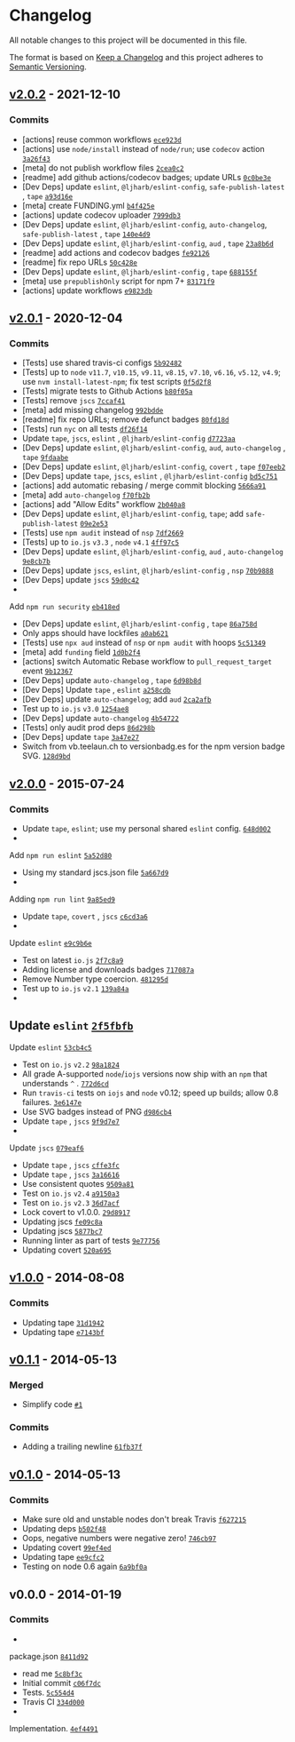 # Changelog

All notable changes to this project will be documented in this file.

The format is based on [Keep a Changelog](https://keepachangelog.com/en/1.0.0/)
and this project adheres to [Semantic Versioning](https://semver.org/spec/v2.0.0.html).

## [v2.0.2](https://github.com/inspect-js/is-negative-zero/compare/v2.0.1...v2.0.2) - 2021-12-10

### Commits

- [actions] reuse common
  workflows [`ece923d`](https://github.com/inspect-js/is-negative-zero/commit/ece923d6b50820b7832150957774047da43d1743)
- [actions] use `node/install` instead of `node/run`; use `codecov`
  action [`3a26f43`](https://github.com/inspect-js/is-negative-zero/commit/3a26f435434bbfb8a254ddd32d6079bf50263121)
- [meta] do not publish workflow
  files [`2cea0c2`](https://github.com/inspect-js/is-negative-zero/commit/2cea0c20c7f8b167bb6064f916f3285642bf5ab1)
- [readme] add github actions/codecov badges; update
  URLs [`0c0be3e`](https://github.com/inspect-js/is-negative-zero/commit/0c0be3eb148ccf9d764e8ed515ef0e1d0ffeed9d)
- [Dev Deps] update `eslint`, `@ljharb/eslint-config`, `safe-publish-latest`
  , `tape` [`a93d16e`](https://github.com/inspect-js/is-negative-zero/commit/a93d16eddf46cad6bc9b71a92968ce758e6f4ea4)
- [meta] create
  FUNDING.yml [`b4f425e`](https://github.com/inspect-js/is-negative-zero/commit/b4f425e49edb8c4aa1efa6ba34c2d5c1150b2a26)
- [actions] update codecov
  uploader [`7999db3`](https://github.com/inspect-js/is-negative-zero/commit/7999db3bff3f0f9cc729529940b9077a586822e2)
- [Dev Deps] update `eslint`, `@ljharb/eslint-config`, `auto-changelog`, `safe-publish-latest`
  , `tape` [`140e4d9`](https://github.com/inspect-js/is-negative-zero/commit/140e4d95eda9ad821608c28a5f705d84a906096d)
- [Dev Deps] update `eslint`, `@ljharb/eslint-config`, `aud`
  , `tape` [`23a8b6d`](https://github.com/inspect-js/is-negative-zero/commit/23a8b6d257cea0b8a608b2319739562ecbc6ba75)
- [readme] add actions and codecov
  badges [`fe92126`](https://github.com/inspect-js/is-negative-zero/commit/fe9212634346ced7a45905d958cb85d129e4c10b)
- [readme] fix repo
  URLs [`50c428e`](https://github.com/inspect-js/is-negative-zero/commit/50c428e423e5861a6c231440b8b3e746cbf6230f)
- [Dev Deps] update `eslint`, `@ljharb/eslint-config`
  , `tape` [`688155f`](https://github.com/inspect-js/is-negative-zero/commit/688155ff0214da72cbafa4c438c3b9629265d82b)
- [meta] use `prepublishOnly` script for npm
  7+ [`83171f9`](https://github.com/inspect-js/is-negative-zero/commit/83171f9131aed266f475d7a3283d9c2fc77e1436)
- [actions] update
  workflows [`e9823db`](https://github.com/inspect-js/is-negative-zero/commit/e9823db3054887d8bb5b3f2c8f698b93cdce7d82)

## [v2.0.1](https://github.com/inspect-js/is-negative-zero/compare/v2.0.0...v2.0.1) - 2020-12-04

### Commits

- [Tests] use shared travis-ci
  configs [`5b92482`](https://github.com/inspect-js/is-negative-zero/commit/5b92482ed26e55e1aafcc6b6310d279958af8204)
- [Tests] up to `node` `v11.7`, `v10.15`, `v9.11`, `v8.15`, `v7.10`, `v6.16`, `v5.12`, `v4.9`;
  use `nvm install-latest-npm`; fix test
  scripts [`0f5d2f8`](https://github.com/inspect-js/is-negative-zero/commit/0f5d2f85ea7fe83de47f39b6b35e489b866d88a7)
- [Tests] migrate tests to Github
  Actions [`b80f05a`](https://github.com/inspect-js/is-negative-zero/commit/b80f05adb11a6a3232860fb50272b101aacb504f)
- [Tests]
  remove `jscs` [`7ccaf41`](https://github.com/inspect-js/is-negative-zero/commit/7ccaf4100281b614d61d7c9122e6f87943a89295)
- [meta] add missing
  changelog [`992bdde`](https://github.com/inspect-js/is-negative-zero/commit/992bddee362cbae71f2cdfd8666f4774b252412e)
- [readme] fix repo URLs; remove defunct
  badges [`80fd18d`](https://github.com/inspect-js/is-negative-zero/commit/80fd18d2b0191321afe0e1b572200e4c025eb664)
- [Tests] run `nyc` on all
  tests [`df26f14`](https://github.com/inspect-js/is-negative-zero/commit/df26f14b0b854d82b0d3ca7b4949811c9f151357)
- Update `tape`, `jscs`, `eslint`
  , `@ljharb/eslint-config` [`d7723aa`](https://github.com/inspect-js/is-negative-zero/commit/d7723aa70e5b478adc36d98e1338abe741c1906a)
- [Dev Deps] update `eslint`, `@ljharb/eslint-config`, `aud`, `auto-changelog`
  , `tape` [`9fdaabe`](https://github.com/inspect-js/is-negative-zero/commit/9fdaabecfdb25e6e860e5007a91b60ee0f20734f)
- [Dev Deps] update `eslint`, `@ljharb/eslint-config`, `covert`
  , `tape` [`f07eeb2`](https://github.com/inspect-js/is-negative-zero/commit/f07eeb2740037c53f270e95d2f62edc051cafc56)
- [Dev Deps] update `tape`, `jscs`, `eslint`
  , `@ljharb/eslint-config` [`bd5c751`](https://github.com/inspect-js/is-negative-zero/commit/bd5c751fa4850ba8726dc1c197ed6c843a227b05)
- [actions] add automatic rebasing / merge commit
  blocking [`5666a91`](https://github.com/inspect-js/is-negative-zero/commit/5666a917db6bdcee63c0a3e28e5e281359975abc)
- [meta]
  add `auto-changelog` [`f70fb2b`](https://github.com/inspect-js/is-negative-zero/commit/f70fb2b5b9ea53dc52729310717553648292189e)
- [actions] add "Allow Edits"
  workflow [`2b040a8`](https://github.com/inspect-js/is-negative-zero/commit/2b040a87d362f17d8cab2b0d48058b80e426ad4e)
- [Dev Deps] update `eslint`, `@ljharb/eslint-config`, `tape`;
  add `safe-publish-latest` [`09e2e53`](https://github.com/inspect-js/is-negative-zero/commit/09e2e537390225c1d1a6912be64267eaec6ea367)
- [Tests] use `npm audit` instead
  of `nsp` [`7df2669`](https://github.com/inspect-js/is-negative-zero/commit/7df2669013ac9328d424e9d8c82a53a0458f0888)
- [Tests] up to `io.js` `v3.3`
  , `node` `v4.1` [`4ff97c5`](https://github.com/inspect-js/is-negative-zero/commit/4ff97c5891c7a241a91c03fb54bd83e78570ef22)
- [Dev Deps] update `eslint`, `@ljharb/eslint-config`, `aud`
  , `auto-changelog` [`9e8cb7b`](https://github.com/inspect-js/is-negative-zero/commit/9e8cb7bca46d325ecf202187c0fde7da8722bcab)
- [Dev Deps] update `jscs`, `eslint`, `@ljharb/eslint-config`
  , `nsp` [`70b9888`](https://github.com/inspect-js/is-negative-zero/commit/70b988802a99c84ab7eb8da287bb8ff0efc5c055)
- [Dev Deps]
  update `jscs` [`59d0c42`](https://github.com/inspect-js/is-negative-zero/commit/59d0c42131020b74e68fd444798b9a3bf247fb2d)
-
Add `npm run security` [`eb418ed`](https://github.com/inspect-js/is-negative-zero/commit/eb418ed7e79216808c206388fbd360cc7a75655f)
- [Dev Deps] update `eslint`, `@ljharb/eslint-config`
  , `tape` [`86a758d`](https://github.com/inspect-js/is-negative-zero/commit/86a758d42eb7d17a18f7f584c337d8820b842758)
- Only apps should have
  lockfiles [`a0ab621`](https://github.com/inspect-js/is-negative-zero/commit/a0ab6215590bf6adb3eaf1ff9e7c036d72e807ec)
- [Tests] use `npx aud` instead of `nsp` or `npm audit` with
  hoops [`5c51349`](https://github.com/inspect-js/is-negative-zero/commit/5c513498fc5a8b2fd06f5e0c1b38b8e93c3477ac)
- [meta] add `funding`
  field [`1d0b2f4`](https://github.com/inspect-js/is-negative-zero/commit/1d0b2f43bf5bf75176859a440346b3e338ee510e)
- [actions] switch Automatic Rebase workflow to `pull_request_target`
  event [`9b12367`](https://github.com/inspect-js/is-negative-zero/commit/9b12367706f1c269a3df406c8e2c211558671a15)
- [Dev Deps] update `auto-changelog`
  , `tape` [`6d98b8d`](https://github.com/inspect-js/is-negative-zero/commit/6d98b8d1f512c3844d4062215c793070084d1164)
- [Dev Deps] Update `tape`
  , `eslint` [`a258cdb`](https://github.com/inspect-js/is-negative-zero/commit/a258cdb86691725482d1d43a1f9e7953c3c6733f)
- [Dev Deps] update `auto-changelog`;
  add `aud` [`2ca2afb`](https://github.com/inspect-js/is-negative-zero/commit/2ca2afb9efef4ebc8b3c19046ab1ab3ad516ea9a)
- Test up
  to `io.js` `v3.0` [`1254ae8`](https://github.com/inspect-js/is-negative-zero/commit/1254ae80b7706616331ac914654d7a17bff31039)
- [Dev Deps]
  update `auto-changelog` [`4b54722`](https://github.com/inspect-js/is-negative-zero/commit/4b547228fceaae8f9eccabc9ad8a49046492348d)
- [Tests] only audit prod
  deps [`86d298b`](https://github.com/inspect-js/is-negative-zero/commit/86d298b56db90f81617ee5d942476eda34afb374)
- [Dev Deps]
  update `tape` [`3a47e27`](https://github.com/inspect-js/is-negative-zero/commit/3a47e2730f889539f666ef0eb09a93fb9c80bfd1)
- Switch from vb.teelaun.ch to versionbadg.es for the npm version badge
  SVG. [`128d9bd`](https://github.com/inspect-js/is-negative-zero/commit/128d9bd4c12385fb5e478ac3dd3138fa4360a777)

## [v2.0.0](https://github.com/inspect-js/is-negative-zero/compare/v1.0.0...v2.0.0) - 2015-07-24

### Commits

- Update `tape`, `eslint`; use my personal shared `eslint`
  config. [`648d002`](https://github.com/inspect-js/is-negative-zero/commit/648d0029b177886428a11b07307f233ae2d3175b)
-
Add `npm run eslint` [`5a52d80`](https://github.com/inspect-js/is-negative-zero/commit/5a52d80ab052e377044b9b181991a32afaaa3090)
- Using my standard jscs.json
  file [`5a667d9`](https://github.com/inspect-js/is-negative-zero/commit/5a667d9f8b7402ca3bd134080cd4435b5c7f1462)
-
Adding `npm run lint` [`9a85ed9`](https://github.com/inspect-js/is-negative-zero/commit/9a85ed934da65d8733a38bf6ad3c89fd62115194)
- Update `tape`, `covert`
  , `jscs` [`c6cd3a6`](https://github.com/inspect-js/is-negative-zero/commit/c6cd3a64ea5b98100e10537549f50a9eeadc30ec)
-
Update `eslint` [`e9c9b6e`](https://github.com/inspect-js/is-negative-zero/commit/e9c9b6e9623f021b7f3ae4091bf9ea2571ab02b4)
- Test on
  latest `io.js` [`2f7c8a9`](https://github.com/inspect-js/is-negative-zero/commit/2f7c8a9d174066400c072841d7bcf02cf90f8ebf)
- Adding license and downloads
  badges [`717087a`](https://github.com/inspect-js/is-negative-zero/commit/717087a013b4cfc9dc7847d3d4a64faf19341be4)
- Remove Number type
  coercion. [`481295d`](https://github.com/inspect-js/is-negative-zero/commit/481295dbd09dbf81d196dc77382f1b92f534de3f)
- Test up
  to `io.js` `v2.1` [`139a84a`](https://github.com/inspect-js/is-negative-zero/commit/139a84a3dbdec29682044c6e7ac884a7382ae6e1)
-
Update `eslint` [`2f5fbfb`](https://github.com/inspect-js/is-negative-zero/commit/2f5fbfbc436ccd8676fc36fcd9f0edcdda33a1e7)
-
Update `eslint` [`53cb4c5`](https://github.com/inspect-js/is-negative-zero/commit/53cb4c5eccecdf2d874e78e5c38cca762ed76a9d)
- Test
  on `io.js` `v2.2` [`98a1824`](https://github.com/inspect-js/is-negative-zero/commit/98a1824c86366f8a03cf303f46acecd67409f94b)
- All grade A-supported `node`/`iojs` versions now ship with an `npm` that understands `^`
  . [`772d6cd`](https://github.com/inspect-js/is-negative-zero/commit/772d6cdf397e6fc1b26e5ed5f279d07a5ead6df8)
- Run `travis-ci` tests on `iojs` and `node` v0.12; speed up builds; allow 0.8
  failures. [`3e6147e`](https://github.com/inspect-js/is-negative-zero/commit/3e6147ebb5ecdfda4a2bffa441572fe017c7bb73)
- Use SVG badges instead of
  PNG [`d986cb4`](https://github.com/inspect-js/is-negative-zero/commit/d986cb450e5bd4f373041255b69e18f47c252a1e)
- Update `tape`
  , `jscs` [`9f9d7e7`](https://github.com/inspect-js/is-negative-zero/commit/9f9d7e751bcf4ceeed8e36e75e31d29c76326b3f)
-
Update `jscs` [`079eaf6`](https://github.com/inspect-js/is-negative-zero/commit/079eaf699d53e7e32c54e5233259a00f5f494d9a)
- Update `tape`
  , `jscs` [`cffe3fc`](https://github.com/inspect-js/is-negative-zero/commit/cffe3fc17c6bfaa6996bf7402446b160631a04b3)
- Update `tape`
  , `jscs` [`3a16616`](https://github.com/inspect-js/is-negative-zero/commit/3a166165ae8770d59c296794d28547379cebec58)
- Use consistent
  quotes [`9509a81`](https://github.com/inspect-js/is-negative-zero/commit/9509a8110027b12c5762ba48d03b649a921847d5)
- Test
  on `io.js` `v2.4` [`a9150a3`](https://github.com/inspect-js/is-negative-zero/commit/a9150a3397db339d992e9e4e6ddb52d1237fd617)
- Test
  on `io.js` `v2.3` [`36d7acf`](https://github.com/inspect-js/is-negative-zero/commit/36d7acf5bb9193a2b35585e2c49ae8be9f45a55e)
- Lock covert to
  v1.0.0. [`29d8917`](https://github.com/inspect-js/is-negative-zero/commit/29d89171c3aad69ace372edbf641ec3a5468c760)
- Updating
  jscs [`fe09c8a`](https://github.com/inspect-js/is-negative-zero/commit/fe09c8a6d16c637ecd83a9a8a7f6192faef0754a)
- Updating
  jscs [`5877bc7`](https://github.com/inspect-js/is-negative-zero/commit/5877bc7c2ed44c1ecc5d31e1c484c523450722d8)
- Running linter as part of
  tests [`9e77756`](https://github.com/inspect-js/is-negative-zero/commit/9e777563905f511d915ec7257e2637811b911bd6)
- Updating
  covert [`520a695`](https://github.com/inspect-js/is-negative-zero/commit/520a695164465b88c76860a638baafd4192bce5c)

## [v1.0.0](https://github.com/inspect-js/is-negative-zero/compare/v0.1.1...v1.0.0) - 2014-08-08

### Commits

- Updating
  tape [`31d1942`](https://github.com/inspect-js/is-negative-zero/commit/31d19422ecd9d453677851a9d5a8d9372a16fb39)
- Updating
  tape [`e7143bf`](https://github.com/inspect-js/is-negative-zero/commit/e7143bf3b67d8881b1b6ee0444637647d7bb1d2b)

## [v0.1.1](https://github.com/inspect-js/is-negative-zero/compare/v0.1.0...v0.1.1) - 2014-05-13

### Merged

- Simplify code [`#1`](https://github.com/inspect-js/is-negative-zero/pull/1)

### Commits

- Adding a trailing
  newline [`61fb37f`](https://github.com/inspect-js/is-negative-zero/commit/61fb37f677e871cca53d9309e765d808ddddfd5a)

## [v0.1.0](https://github.com/inspect-js/is-negative-zero/compare/v0.0.0...v0.1.0) - 2014-05-13

### Commits

- Make sure old and unstable nodes don't break
  Travis [`f627215`](https://github.com/inspect-js/is-negative-zero/commit/f627215527a95dc1ca014600650e00f15fe122c5)
- Updating
  deps [`b502f48`](https://github.com/inspect-js/is-negative-zero/commit/b502f48e807d7671cb07e2ca247ae2daa62e4165)
- Oops, negative numbers were negative
  zero! [`746cb97`](https://github.com/inspect-js/is-negative-zero/commit/746cb975d82c0fa0c5058e8e031807f9afcfd6db)
- Updating
  covert [`99ef4ed`](https://github.com/inspect-js/is-negative-zero/commit/99ef4ed97d2f76f2a5afbef029bf794f1b5bcffa)
- Updating
  tape [`ee9cfc2`](https://github.com/inspect-js/is-negative-zero/commit/ee9cfc2fd0039bdb65b6493ce0b8e47d18aa17cd)
- Testing on node 0.6
  again [`6a9bf0a`](https://github.com/inspect-js/is-negative-zero/commit/6a9bf0a09e210cca09c7a8a225d08ef1e6789b5a)

## v0.0.0 - 2014-01-19

### Commits

-
package.json [`8411d92`](https://github.com/inspect-js/is-negative-zero/commit/8411d92ec787fd522a1b5e65154ae88e9024a23f)
- read me [`5c8bf3c`](https://github.com/inspect-js/is-negative-zero/commit/5c8bf3ce4867dbf2997ef01ea6b712aa294ec959)
- Initial
  commit [`c06f7dc`](https://github.com/inspect-js/is-negative-zero/commit/c06f7dcf926f5b35ba678787a0f16cdd7b544054)
- Tests. [`5c554d4`](https://github.com/inspect-js/is-negative-zero/commit/5c554d405bfb323a7413fde395d8dc39c5316356)
- Travis CI [`334d000`](https://github.com/inspect-js/is-negative-zero/commit/334d000941fc926493cc7dbdb4e5f7ae481a311b)
-
Implementation. [`4ef4491`](https://github.com/inspect-js/is-negative-zero/commit/4ef449189c36d471d283e40aa20a8ebfa4985882)

